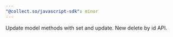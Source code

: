 ```yaml
---
"@collect.so/javascript-sdk": minor
---
```


Update model methods with set and update. New delete by id API.

